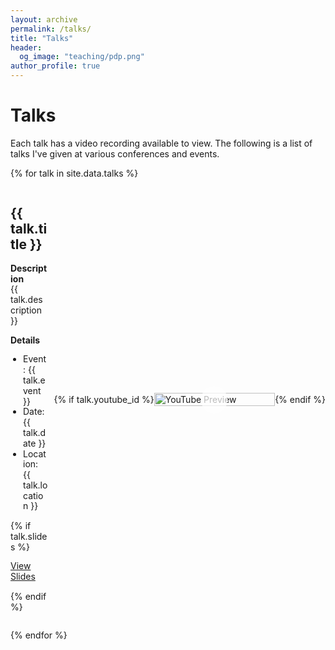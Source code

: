 ```yaml
---
layout: archive
permalink: /talks/
title: "Talks"
header: 
  og_image: "teaching/pdp.png"
author_profile: true
---
```


# Talks

Each talk has a video recording available to view. The following is a list of talks I've given at various conferences and events.

{% for talk in site.data.talks %}
<div style="display: flex; align-items: center; justify-content: start; margin-bottom: 2em;">
  <div style="flex: 1; padding-right: 10px; min-width: 0;"> <!-- Reduce padding-right to close the gap -->
    <h2>{{ talk.title }}</h2>
    <p style="margin-bottom: 0.5em; line-height: 1.2;">
      <strong>Description</strong><br>{{ talk.description }}
    </p>
    <p style="line-height: 1.2;">
      <strong>Details</strong>
    </p>
    <ul style="line-height: 1.2; padding-left: 20px;"> <!-- Adjust padding-left as per list style -->
      <li>Event: {{ talk.event }}</li>
      <li>Date: {{ talk.date }}</li>
      <li>Location: {{ talk.location }}</li>
    </ul>
    {% if talk.slides %}
    <p style="line-height: 1.2;"><a href="{{ talk.slides_url }}">View Slides</a></p>
    {% endif %}
  </div>
  
  {% if talk.youtube_id %}
  <div style="flex-grow: 1; position: relative; max-width: 250px;"> <!-- Adjust max-width for video preview size -->
    <a href="http://www.youtube.com/watch?v={{ talk.youtube_id }}" title="Watch on YouTube" style="display: block; position: relative;">
      <img src="http://img.youtube.com/vi/{{ talk.youtube_id }}/0.jpg" alt="YouTube Preview" style="width: 100%; height: auto;">
      <span style="
        position: absolute;
        top: 50%;
        left: 50%;
        transform: translate(-50%, -50%);
        border-radius: 50%;
        width: 54px; /* Adjusted play button size */
        height: 54px; /* Adjusted play button size */
        display: flex;
        align-items: center;
        justify-content: center;
      ">
        <svg width="54" height="54" viewBox="0 0 68 68" xmlns="http://www.w3.org/2000/svg">
          <mask id="mask{{ forloop.index }}" x="0" y="0" width="68" height="68" maskUnits="userSpaceOnUse">
            <rect x="0" y="0" width="68" height="68" fill="white"/>
            <polygon points="29,22 29,46 48,34" fill="black"/>
          </mask>
          <circle cx="34" cy="34" r="27" fill="rgba(255, 255, 255, 0.7)" mask="url(#mask{{ forloop.index }})"/>
        </svg>
      </span>
    </a>
  </div>
  {% endif %}
</div>
{% endfor %}
